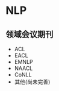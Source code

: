 # NLP

## 领域会议期刊

- ACL
- EACL
- EMNLP
- NAACL
- CoNLL
- 其他(尚未完善)

[1]: https://www.cntofu.com/book/85/resources/nlp/list.md
